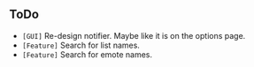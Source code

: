 ## ToDo

* `[GUI]` Re-design notifier. Maybe like it is on the options page.
* `[Feature]` Search for list names.
* `[Feature]` Search for emote names.